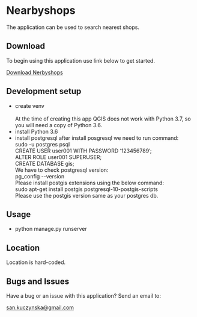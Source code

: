 # Nearbyshops

The application can be used to search nearest shops.

## Download

To begin using this application use link below to get started.

[Download Nerbyshops](https://github.com/visse0001/Nearbyshops.git)

## Development setup

- create venv <br /> <br />
At the time of creating this app QGIS does not work with Python 3.7, so you will need a copy of Python 3.6.
- install Python 3.6
- install postgresql
after install posgresql we need to run command: <br />
sudo -u postgres psql <br />
CREATE USER user001 WITH PASSWORD ‘123456789’; <br />
ALTER ROLE user001 SUPERUSER; <br />
CREATE DATABASE gis; <br />
We have to check postgresql version: <br />
pg_config --version <br />
Please install postgis extensions using the below command: <br />
sudo apt-get install postgis postgresql-10-postgis-scripts <br />
Please use the postgis version same as your postgres db. <br />




## Usage


- python manage.py runserver

## Location

Location is hard-coded.

## Bugs and Issues

Have a bug or an issue with this application? Send an email to:
 
 san.kuczynska@gmail.com